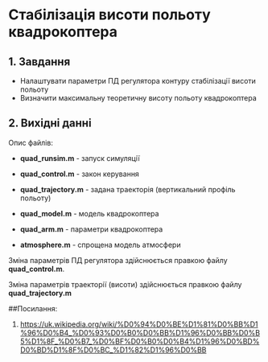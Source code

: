 # Стабілізація висоти польоту квадрокоптера

## 1. Завдання
- Налаштувати параметри ПД регулятора контуру стабілізації висоти польоту
- Визначити максимальну теоретичну висоту польоту квадрокоптера

## 2. Вихідні данні

Опис файлів:

- **quad_runsim.m** - запуск симуляції

- **quad_control.m** - закон керування

- **quad_trajectory.m** - задана траекторія (вертикальний профіль польоту)

- **quad_model.m** - модель квадрокоптера
    
- **quad_arm.m** - параметри квадрокоптера

- **atmosphere.m** - спрощена модель атмосфери 

Зміна параметрів ПД регулятора здійснюється правкою файлу **quad_control.m**.
    
Зміна параметрів траекторії (висоти) здійснюється правкою файлу **quad_trajectory.m**

##Посилання:

1. https://uk.wikipedia.org/wiki/%D0%94%D0%BE%D1%81%D0%BB%D1%96%D0%B4_%D0%93%D0%B0%D0%BB%D1%96%D0%BB%D0%B5%D1%8F_%D0%B7_%D0%BF%D0%B0%D0%B4%D1%96%D0%BD%D0%BD%D1%8F%D0%BC_%D1%82%D1%96%D0%BB
